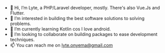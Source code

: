 - 👋 Hi, I’m Lyte, a PHP/Laravel developer, mostly. There's also Vue.Js and Flutter.
- 👀 I’m interested in building the best software solutions to solving problems.
- 🌱 I’m currently learning Kotlin cos I love android.
- 💞️ I’m looking to collaborate on building packages to ease development techniques.
- 📫 You can reach me on lyte.onyema@gmail.com

<!---
lyte-o/lyte-o is a ✨ special ✨ repository because its `README.md` (this file) appears on your GitHub profile.
You can click the Preview link to take a look at your changes.
--->
